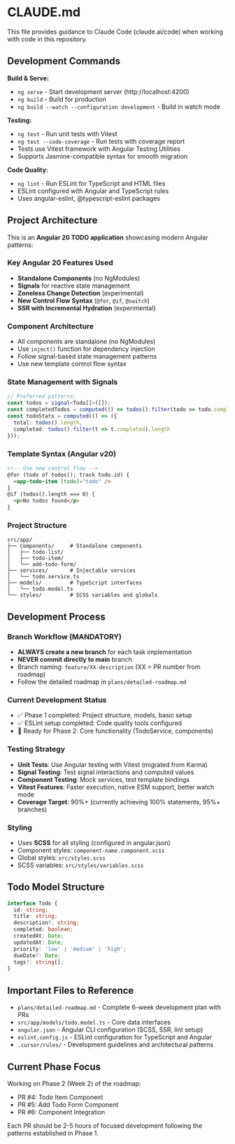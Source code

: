 # CLAUDE.md

This file provides guidance to Claude Code (claude.ai/code) when working with code in this repository.

## Development Commands

**Build & Serve:**
- `ng serve` - Start development server (http://localhost:4200)
- `ng build` - Build for production
- `ng build --watch --configuration development` - Build in watch mode

**Testing:**
- `ng test` - Run unit tests with Vitest
- `ng test --code-coverage` - Run tests with coverage report
- Tests use Vitest framework with Angular Testing Utilities
- Supports Jasmine-compatible syntax for smooth migration

**Code Quality:**
- `ng lint` - Run ESLint for TypeScript and HTML files
- ESLint configured with Angular and TypeScript rules
- Uses angular-eslint, @typescript-eslint packages

## Project Architecture

This is an **Angular 20 TODO application** showcasing modern Angular patterns:

### Key Angular 20 Features Used
- **Standalone Components** (no NgModules)
- **Signals** for reactive state management 
- **Zoneless Change Detection** (experimental)
- **New Control Flow Syntax** (`@for`, `@if`, `@switch`)
- **SSR with Incremental Hydration** (experimental)

### Component Architecture
- All components are standalone (no NgModules)
- Use `inject()` function for dependency injection
- Follow signal-based state management patterns
- Use new template control flow syntax

### State Management with Signals
```typescript
// Preferred patterns:
const todos = signal<Todo[]>([]);
const completedTodos = computed(() => todos().filter(todo => todo.completed));
const todoStats = computed(() => ({
  total: todos().length,
  completed: todos().filter(t => t.completed).length
}));
```

### Template Syntax (Angular v20)
```html
<!-- Use new control flow -->
@for (todo of todos(); track todo.id) {
  <app-todo-item [todo]="todo" />
}
@if (todos().length === 0) {
  <p>No todos found</p>
}
```

### Project Structure
```
src/app/
├── components/     # Standalone components
│   ├── todo-list/
│   ├── todo-item/
│   └── add-todo-form/
├── services/       # Injectable services
│   └── todo.service.ts
├── models/         # TypeScript interfaces
│   └── todo.model.ts
└── styles/         # SCSS variables and globals
```

## Development Process

### Branch Workflow (MANDATORY)
- **ALWAYS create a new branch** for each task implementation
- **NEVER commit directly to main** branch
- Branch naming: `feature/XX-description` (XX = PR number from roadmap)
- Follow the detailed roadmap in `plans/detailed-roadmap.md`

### Current Development Status
- ✅ Phase 1 completed: Project structure, models, basic setup
- ✅ ESLint setup completed: Code quality tools configured
- 🔄 Ready for Phase 2: Core functionality (TodoService, components)

### Testing Strategy
- **Unit Tests**: Use Angular testing with Vitest (migrated from Karma)
- **Signal Testing**: Test signal interactions and computed values
- **Component Testing**: Mock services, test template bindings
- **Vitest Features**: Faster execution, native ESM support, better watch mode
- **Coverage Target**: 90%+ (currently achieving 100% statements, 95%+ branches)

### Styling
- Uses **SCSS** for all styling (configured in angular.json)
- Component styles: `component-name.component.scss`
- Global styles: `src/styles.scss`
- SCSS variables: `src/styles/variables.scss`

## Todo Model Structure
```typescript
interface Todo {
  id: string;
  title: string;
  description?: string;
  completed: boolean;
  createdAt: Date;
  updatedAt: Date;
  priority: 'low' | 'medium' | 'high';
  dueDate?: Date;
  tags?: string[];
}
```

## Important Files to Reference
- `plans/detailed-roadmap.md` - Complete 6-week development plan with PRs
- `src/app/models/todo.model.ts` - Core data interfaces
- `angular.json` - Angular CLI configuration (SCSS, SSR, lint setup)
- `eslint.config.js` - ESLint configuration for TypeScript and Angular
- `.cursor/rules/` - Development guidelines and architectural patterns

## Current Phase Focus
Working on Phase 2 (Week 2) of the roadmap:
- PR #4: Todo Item Component
- PR #5: Add Todo Form Component  
- PR #6: Component Integration

Each PR should be 2-5 hours of focused development following the patterns established in Phase 1.